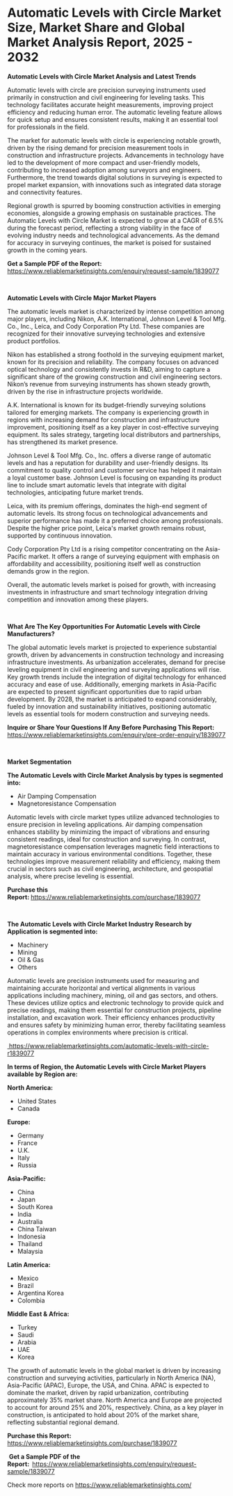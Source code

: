 <p><h1>Automatic Levels with Circle Market Size, Market Share and Global Market Analysis Report, 2025 - 2032</h1></p><p><strong>Automatic Levels with Circle Market Analysis and Latest Trends</strong></p>
<p><p>Automatic levels with circle are precision surveying instruments used primarily in construction and civil engineering for leveling tasks. This technology facilitates accurate height measurements, improving project efficiency and reducing human error. The automatic leveling feature allows for quick setup and ensures consistent results, making it an essential tool for professionals in the field.</p><p>The market for automatic levels with circle is experiencing notable growth, driven by the rising demand for precision measurement tools in construction and infrastructure projects. Advancements in technology have led to the development of more compact and user-friendly models, contributing to increased adoption among surveyors and engineers. Furthermore, the trend towards digital solutions in surveying is expected to propel market expansion, with innovations such as integrated data storage and connectivity features.</p><p>Regional growth is spurred by booming construction activities in emerging economies, alongside a growing emphasis on sustainable practices. The Automatic Levels with Circle Market is expected to grow at a CAGR of 6.5% during the forecast period, reflecting a strong viability in the face of evolving industry needs and technological advancements. As the demand for accuracy in surveying continues, the market is poised for sustained growth in the coming years.</p></p>
<p><strong>Get a Sample PDF of the Report:&nbsp;</strong> <a href="https://www.reliablemarketinsights.com/enquiry/request-sample/1839077?utm_campaign=2624&utm_medium=2&utm_source=Github&utm_content=ia&utm_term=12042025&utm_id=automatic-levels-with-circle">https://www.reliablemarketinsights.com/enquiry/request-sample/1839077</a></p>
<p>&nbsp;</p>
<p><strong>Automatic Levels with Circle Major Market Players</strong></p>
<p><p>The automatic levels market is characterized by intense competition among major players, including Nikon, A.K. International, Johnson Level & Tool Mfg. Co., Inc., Leica, and Cody Corporation Pty Ltd. These companies are recognized for their innovative surveying technologies and extensive product portfolios.</p><p>Nikon has established a strong foothold in the surveying equipment market, known for its precision and reliability. The company focuses on advanced optical technology and consistently invests in R&D, aiming to capture a significant share of the growing construction and civil engineering sectors. Nikon’s revenue from surveying instruments has shown steady growth, driven by the rise in infrastructure projects worldwide.</p><p>A.K. International is known for its budget-friendly surveying solutions tailored for emerging markets. The company is experiencing growth in regions with increasing demand for construction and infrastructure improvement, positioning itself as a key player in cost-effective surveying equipment. Its sales strategy, targeting local distributors and partnerships, has strengthened its market presence.</p><p>Johnson Level & Tool Mfg. Co., Inc. offers a diverse range of automatic levels and has a reputation for durability and user-friendly designs. Its commitment to quality control and customer service has helped it maintain a loyal customer base. Johnson Level is focusing on expanding its product line to include smart automatic levels that integrate with digital technologies, anticipating future market trends.</p><p>Leica, with its premium offerings, dominates the high-end segment of automatic levels. Its strong focus on technological advancements and superior performance has made it a preferred choice among professionals. Despite the higher price point, Leica's market growth remains robust, supported by continuous innovation.</p><p>Cody Corporation Pty Ltd is a rising competitor concentrating on the Asia-Pacific market. It offers a range of surveying equipment with emphasis on affordability and accessibility, positioning itself well as construction demands grow in the region.</p><p>Overall, the automatic levels market is poised for growth, with increasing investments in infrastructure and smart technology integration driving competition and innovation among these players.</p></p>
<p>&nbsp;</p>
<p><strong>What Are The Key Opportunities For Automatic Levels with Circle Manufacturers?</strong></p>
<p><p>The global automatic levels market is projected to experience substantial growth, driven by advancements in construction technology and increasing infrastructure investments. As urbanization accelerates, demand for precise leveling equipment in civil engineering and surveying applications will rise. Key growth trends include the integration of digital technology for enhanced accuracy and ease of use. Additionally, emerging markets in Asia-Pacific are expected to present significant opportunities due to rapid urban development. By 2028, the market is anticipated to expand considerably, fueled by innovation and sustainability initiatives, positioning automatic levels as essential tools for modern construction and surveying needs.</p></p>
<p><strong>Inquire or Share Your Questions If Any Before Purchasing This Report:</strong> <a href="https://www.reliablemarketinsights.com/enquiry/pre-order-enquiry/1839077?utm_campaign=2624&utm_medium=2&utm_source=Github&utm_content=ia&utm_term=12042025&utm_id=automatic-levels-with-circle">https://www.reliablemarketinsights.com/enquiry/pre-order-enquiry/1839077</a></p>
<p>&nbsp;</p>
<p><strong>Market Segmentation</strong></p>
<p><strong>The Automatic Levels with Circle Market Analysis by types is segmented into:</strong></p>
<p><ul><li>Air Damping Compensation</li><li>Magnetoresistance Compensation</li></ul></p>
<p><p>Automatic levels with circle market types utilize advanced technologies to ensure precision in leveling applications. Air damping compensation enhances stability by minimizing the impact of vibrations and ensuring consistent readings, ideal for construction and surveying. In contrast, magnetoresistance compensation leverages magnetic field interactions to maintain accuracy in various environmental conditions. Together, these technologies improve measurement reliability and efficiency, making them crucial in sectors such as civil engineering, architecture, and geospatial analysis, where precise leveling is essential.</p></p>
<p><strong>Purchase this Report:&nbsp;</strong><a href="https://www.reliablemarketinsights.com/purchase/1839077?utm_campaign=2624&utm_medium=2&utm_source=Github&utm_content=ia&utm_term=12042025&utm_id=automatic-levels-with-circle">https://www.reliablemarketinsights.com/purchase/1839077</a></p>
<p>&nbsp;</p>
<p><strong>The Automatic Levels with Circle Market Industry Research by Application is segmented into:</strong></p>
<p><ul><li>Machinery</li><li>Mining</li><li>Oil & Gas</li><li>Others</li></ul></p>
<p><p>Automatic levels are precision instruments used for measuring and maintaining accurate horizontal and vertical alignments in various applications including machinery, mining, oil and gas sectors, and others. These devices utilize optics and electronic technology to provide quick and precise readings, making them essential for construction projects, pipeline installation, and excavation work. Their efficiency enhances productivity and ensures safety by minimizing human error, thereby facilitating seamless operations in complex environments where precision is critical.</p></p>
<p><a href="https://www.reliablemarketinsights.com/automatic-levels-with-circle-r1839077?utm_campaign=2624&utm_medium=2&utm_source=Github&utm_content=ia&utm_term=12042025&utm_id=automatic-levels-with-circle">&nbsp;https://www.reliablemarketinsights.com/automatic-levels-with-circle-r1839077</a></p>
<p><strong>In terms of Region, the Automatic Levels with Circle Market Players available by Region are:</strong></p>
<p>
    <p> <strong> North America: </strong>
        <ul>
            <li>United States</li>
            <li>Canada</li>
        </ul>
        </p> 
    <p> <strong> Europe: </strong>
        <ul>
            <li>Germany</li>
            <li>France</li>
            <li>U.K.</li>
            <li>Italy</li>
            <li>Russia</li>
        </ul>
        </p> 
    <p> <strong> Asia-Pacific: </strong>
        <ul>
            <li>China</li>
            <li>Japan</li>
            <li>South Korea</li>
            <li>India</li>
            <li>Australia</li>
            <li>China Taiwan</li>
            <li>Indonesia</li>
            <li>Thailand</li>
            <li>Malaysia</li>
        </ul>
        </p> 
    <p> <strong> Latin America: </strong>
        <ul>
            <li>Mexico</li>
            <li>Brazil</li>
            <li>Argentina Korea</li>
            <li>Colombia</li>
        </ul>
        </p> 
    <p> <strong> Middle East & Africa: </strong>
        <ul>
            <li>Turkey</li>
            <li>Saudi</li>
            <li>Arabia</li>
            <li>UAE</li>
            <li>Korea</li>
        </ul>
    </p>
    </p>
<p><p>The growth of automatic levels in the global market is driven by increasing construction and surveying activities, particularly in North America (NA), Asia-Pacific (APAC), Europe, the USA, and China. APAC is expected to dominate the market, driven by rapid urbanization, contributing approximately 35% market share. North America and Europe are projected to account for around 25% and 20%, respectively. China, as a key player in construction, is anticipated to hold about 20% of the market share, reflecting substantial regional demand.</p></p>
<p><strong>Purchase this Report: </strong><a href="https://www.reliablemarketinsights.com/purchase/1839077?utm_campaign=2624&utm_medium=2&utm_source=Github&utm_content=ia&utm_term=12042025&utm_id=automatic-levels-with-circle">https://www.reliablemarketinsights.com/purchase/1839077</a></p>
<p>&nbsp;<strong>Get a Sample PDF of the Report:&nbsp;&nbsp;</strong><a href="https://www.reliablemarketinsights.com/enquiry/request-sample/1839077?utm_campaign=2624&utm_medium=2&utm_source=Github&utm_content=ia&utm_term=12042025&utm_id=automatic-levels-with-circle">https://www.reliablemarketinsights.com/enquiry/request-sample/1839077</a></p>
<p><strong></strong></p>
<p>Check more reports on <a href="https://www.reliablemarketinsights.com/?utm_campaign=2624&utm_medium=2&utm_source=Github&utm_content=ia&utm_term=12042025&utm_id=automatic-levels-with-circle">https://www.reliablemarketinsights.com/</a></p>